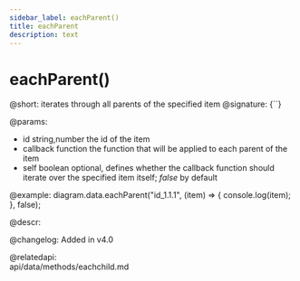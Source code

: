 ```yaml
---
sidebar_label: eachParent()
title: eachParent
description: text
---
```


# eachParent()

@short: iterates through all parents of the specified item
@signature: {``}

@params:
- id		string,number		the id of the item
- callback  function    the function that will be applied to each parent of the item
- self    boolean	optional, defines whether the callback function should iterate over the specified item itself; <i>false</i> by default

@example:
diagram.data.eachParent("id_1.1.1", (item) => {
    console.log(item);
}, false);

@descr:

@changelog:
Added in v4.0

@relatedapi:	
	api/data/methods/eachchild.md